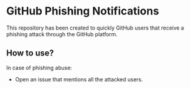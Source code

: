 # GitHub Phishing Notifications 
This repository has been created to quickly GitHub users that receive a phishing attack through the GitHub platform. 

## How to use?
In case of phishing abuse:
- Open an issue that mentions all the attacked users.
